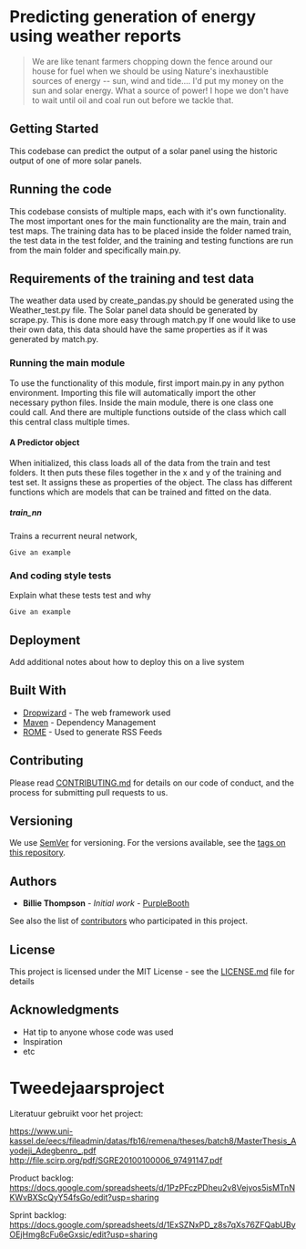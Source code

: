 # Predicting generation of energy using weather reports

> We are like tenant farmers chopping down the fence around our house for fuel when we should be using Nature's inexhaustible sources of energy -- sun, wind and tide.... I'd put my money on the sun and solar energy. What a source of power! I hope we don't have to wait until oil and coal run out before we tackle that.

## Getting Started

This codebase can predict the output of a solar panel using the historic output of one of more solar panels.

## Running the code

This codebase consists of multiple maps, each with it's own functionality. The most important ones for the main functionality are the main, train and test maps. The training data has to be placed inside the folder named train, the test data in the test folder, and the training and testing functions are run from the main folder and specifically main.py.

## Requirements of the training and test data

The weather data used by create_pandas.py should be generated using the Weather_test.py file.
The Solar panel data should be generated by scrape.py. This is done more easy through match.py If one would like to use their own data, this data should have the same properties as if it was generated by match.py.

### Running the main module

To use the functionality of this module, first import main.py in any python environment. Importing this file will automatically import the other necessary python files. Inside the main module, there is one class one could call. And there are multiple functions outside of the class which call this central class multiple times.

#### A Predictor object

When initialized, this class loads all of the data from the train and test folders. It then puts these files together in the x and y of the training and test set. It assigns these as properties of the object. The class has different functions which are models that can be trained and fitted on the data.

##### train_nn

Trains a recurrent neural network,


```
Give an example
```

### And coding style tests

Explain what these tests test and why

```
Give an example
```

## Deployment

Add additional notes about how to deploy this on a live system

## Built With

* [Dropwizard](http://www.dropwizard.io/1.0.2/docs/) - The web framework used
* [Maven](https://maven.apache.org/) - Dependency Management
* [ROME](https://rometools.github.io/rome/) - Used to generate RSS Feeds

## Contributing

Please read [CONTRIBUTING.md](https://gist.github.com/PurpleBooth/b24679402957c63ec426) for details on our code of conduct, and the process for submitting pull requests to us.

## Versioning

We use [SemVer](http://semver.org/) for versioning. For the versions available, see the [tags on this repository](https://github.com/your/project/tags).

## Authors

* **Billie Thompson** - *Initial work* - [PurpleBooth](https://github.com/PurpleBooth)

See also the list of [contributors](https://github.com/your/project/contributors) who participated in this project.

## License

This project is licensed under the MIT License - see the [LICENSE.md](LICENSE.md) file for details

## Acknowledgments

* Hat tip to anyone whose code was used
* Inspiration
* etc




# Tweedejaarsproject

Literatuur gebruikt voor het project:

https://www.uni-kassel.de/eecs/fileadmin/datas/fb16/remena/theses/batch8/MasterThesis_Ayodeji_Adegbenro_.pdf
http://file.scirp.org/pdf/SGRE20100100006_97491147.pdf

Product backlog:
https://docs.google.com/spreadsheets/d/1PzPFczPDheu2v8Vejvos5isMTnNKWvBXScQyY54fsGo/edit?usp=sharing

Sprint backlog:
https://docs.google.com/spreadsheets/d/1ExSZNxPD_z8s7qXs76ZFQabUByOEjHmg8cFu6eGxsic/edit?usp=sharing
